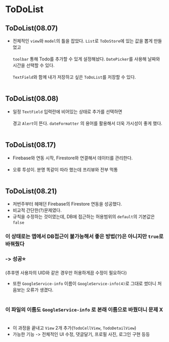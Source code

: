 # ToDoList

## ToDoList(08.07)


- 전체적인 `view`와 `model`의 틀을 잡았다.
`List`로 `ToDoStore`에 있는 값을 뽑게 만들었고<br/> 
<br/>`toolbar` 통해 Todo를 추가할 수 있게 설정해놨다. 
`DatePicker`를 사용해 날짜와 시간을 선택할 수 있다.<br/> 
<br/>`TextField`와 함께 내가 저장하고 싶은 `ToDoList`를 저장할 수 있다.<br/> <br/>

## ToDoList(08.08)

- 일정 `TextField` 입력란에 비어있는 상태로 추가를 선택하면<br/><br/> 
경고 `Alert`이 뜬다. `dateFormatter` 의 용어를 활용해서 더욱 가시성이 좋게 했다.<br/> <br/>

## ToDoList(08.17)

- Firebase와 연동 시작, Firestore와 연결해서 데이터를 관리한다.<br/> <br/> 
- 오류 투성이. 분명 똑같이 따라 했는데 프리뷰와 전부 먹통<br/> <br/>

## ToDoList(08.21)

- 저번주부터 헤매던 Firebase의 Firestore 연동을 성공했다.
- 비교적 간단한(?)문제였다.
- 규칙을 수정하는 것이였는데, DB에 접근하는 허용범위의 `default`의 기본값은 `false`  

### 이 상태로는 앱에서 DB접근이 불가능해서 좋은 방법(?)은 아니지만 `true`로 바꿔줬다 
### -> 성공⭐️
  (추후엔 사용자의 UID와 같은 경우만 허용하게끔 수정이 필요하다)<br/> 

- 또한 `GoogleService-info` 이름이 `GoogleService-info(4)`로 그대로 썼더니 처음보는 오류가 생겼다.<br/> <br/> 

### 이 파일의 이름도 `GoogleService-info` 로 본래 이름으로 바꿨더니 문제 X <br/> <br/>  
- 이 과정을 끝내고 `View` 2개 추가(`TodoCellView`, `TodoDetailView`)
- 가능한 기능 -> 전체적인 UI 수정, 댓글달기, 프로필 사진, 로그인 구현 등등 
  

